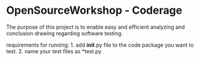 # OpenSourceWorkshop - Coderage
The purpose of this project is to enable easy and efficient analyzing and conclusion drawing regarding software testing.

requirements for running: 
    1. add __init__.py file to the code package you want to test.
    2. name your test files as *test.py
